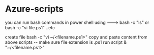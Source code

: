 # Azure-scripts

you can run bash commands in power shell using  ---> bash -c "ls" or bash -c "vi file.ps1" ..etc

create file 
  bash -c "vi ~/<filename.ps1>" 
  copy and paste content from above scripts -- make sure file extension is .ps1
run script 
  & "~/<filename.ps1>"
 
 
